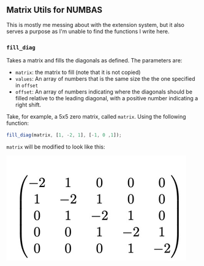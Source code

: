 ## Matrix Utils for NUMBAS

This is mostly me messing about with the extension system, but it also serves a purpose as I'm unable to find the functions I write here.

### `fill_diag`

Takes a matrix and fills the diagonals as defined. The parameters are:

* `matrix`: the matrix to fill (note that it is not copied)
* `values`: An array of numbers that is the same size the the one specified in `offset`
* `offset`: An array of numbers indicating where the diagonals should be filled relative to the leading diagonal, with a positive number indicating a right shift.

Take, for example, a 5x5 zero matrix, called `matrix`. Using the following function:

```javascript
fill_diag(matrix, [1, -2, 1], [-1, 0 ,1]);
```

`matrix` will be modified to look like this:

![5x5 tridiag matrix](matrix-eg.jpg)

